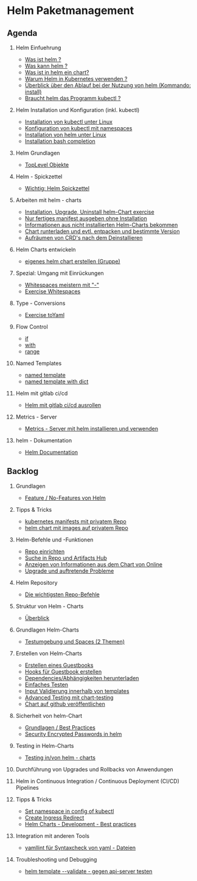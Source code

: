 # Helm Paketmanagement

## Agenda 

  1. Helm Einfuehrung 
     * [Was ist helm ?](einfuehrung/was-ist-helm.md)
     * [Was kann helm ?](einfuehrung/was-kann-helm.md)
     * [Was ist in helm ein chart?](einfuehrung/helm-chart.md)
     * [Warum Helm in Kubernetes verwenden ?](einfuehrung/warum-helm-verwenden.md)
     * [Überblick über den Ablauf bei der Nutzung von helm (Kommando: install)](einfuehrung/ablauf-helm-install.md)
     * [Braucht helm das Programm kubectl ?](einfuehrung/braucht-helm-kubectl.md)
       
  1. Helm Installation und Konfiguration (inkl. kubectl) 
     * [Installation von kubectl unter Linux](kubectl/installation/linux.md)
     * [Konfiguration von kubectl mit namespaces](kubectl/kubectl-einrichten.md)
     * [Installation von helm unter Linux](helm/installation/linux.md)
     * [Installation bash completion](helm/installation/bash-completion.md)

  1. Helm Grundlagen
     * [TopLevel Objekte](/helm/grundlagen/toplevel-objekte.md)
      
  1. Helm - Spickzettel
     * [Wichtig: Helm Spickzettel](helm/spickzettel.md)

  1. Arbeiten mit helm - charts
     * [Installation, Upgrade, Uninstall helm-Chart exercise](helm/commands/install.md)
     * [Nur fertiges manifest ausgeben ohne Installation](helm/commands/template.md)
     * [Informationen aus nicht installierten Helm-Charts bekommen](helm/commands/show.md)
     * [Chart runterladen und evtl. entpacken und bestimmte Version](/helm/commands/pull.md)
     * [Aufräumen von CRD's nach dem Deinstallieren](helm/exercises/08-exercise-crd-certmanager.md)

  1. Helm Charts entwickeln
     * [eigenes helm chart erstellen (Gruppe)](/helm/exercises/04a-create-chart-my-app-gruppenarbeit.md)    

  1. Spezial: Umgang mit Einrückungen
     * [Whitespaces meistern mit "-"](basics/whitespace-management.md)
     * [Exercise Whitespaces](/helm/templates/spaces.md)

  1. Type - Conversions
     * [Exercise toYaml](helm/exercises/01-typeConversionsToYaml.md)
    
  1. Flow Control
     * [if](/helm/templates/flow-control/02-only-if.md)
     * [with](/helm/templates/flow-control/02-with.md)
     * [range](/helm/templates/flow-control/03-range.md)

  1. Named Templates
     *  [named template](helm/exercises/10-named-template.md)
     *  [named template with dict](/helm/exercises/11-named-template-with-dict.md)
    
  1. Helm mit gitlab ci/cd
     * [Helm mit gitlab ci/cd ausrollen](helm/gitlab-ci-cd/example-helm-kubernetes.md)

  1. Metrics - Server
     * [Metrics - Server mit helm installieren und verwenden](/helm/metrics-server.md)
    
  1. helm - Dokumentation
     * [Helm Documentation](https://helm.sh/docs/)

## Backlog 

  1. Grundlagen
     * [Feature / No-Features von Helm](/helm/grundlagen/features-no-features.md)
   
  1. Tipps & Tricks
     * [kubernetes manifests mit privatem Repo](helm/exercises/02-pod-from-private-repo.md)
     * [helm chart mit images auf privatem Repo](helm/exercises/03-helm-nginx-image-from-private-repo.md)

  1. Helm-Befehle und -Funktionen
     * [Repo einrichten](/helm/commands/repo.md)
     * [Suche in Repo und Artifacts Hub](/helm/commands/search.md)
     * [Anzeigen von Informationen aus dem Chart von Online](/helm/commands/show.md)
     * [Upgrade und auftretende Probleme](/helm/commands/upgrade.md)

 1. Helm Repository
     * [Die wichtigsten Repo-Befehle](helm/commands/repo.md)

  1. Struktur von Helm - Charts
     * [Überblick](helm/structure/overview.md)

  1. Grundlagen Helm-Charts
     * [Testumgebung und Spaces (2 Themen)](/helm/templates/spaces.md)

  1. Erstellen von Helm-Charts
     * [Erstellen eines Guestbooks](helm/create-charts/guestbook/01-guestbook.md)
     * [Hooks für Guestbook erstellen](/helm/create-charts/guestbook/02-guestbook-verbessern.md)
     * [Dependencies/Abhängigkeiten herunterladen](helm/create-charts/download-dependencies.md)
     * [Einfaches Testen](helm/test/simple-test.md)
     * [Input Validierung innerhalb von templates](helm/input-validation/example.md)
     * [Advanced Testing mit chart-testing](helm/test/advanced-testing/advanced-testing-with-chart-testing.md)
     * [Chart auf github veröffentlichen](helm/create-charts/publish/publish-on-github.md)

  1. Sicherheit von helm-Chart
     * [Grundlagen / Best Practices](helm/security/best-practices.md)
     * [Security Encrypted Passwords in helm](/helm/security/secrets-password.md)

  1. Testing in Helm-Charts
     * [Testing in/von helm - charts](/helm/test/helm-test.md)

  1. Durchführung von Upgrades und Rollbacks von Anwendungen

  1. Helm in Continuous Integration / Continuous Deployment (CI/CD) Pipelines

  1. Tipps & Tricks
     * [Set namespace in config of kubectl](/kubectl/set-namespace-in-config.md)
     * [Create Ingress Redirect](/helm/create-charts/example-ingress.md)
     * [Helm Charts - Development - Best practices](https://helm.sh/docs/howto/charts_tips_and_tricks/)

  1. Integration mit anderen Tools
     * [yamllint für Syntaxcheck von yaml - Dateien](helm/tools/yamllint.md)

  1. Troubleshooting und Debugging
     * [helm template --validate - gegen api-server testen](helm/test/helm-template-validate.md)
